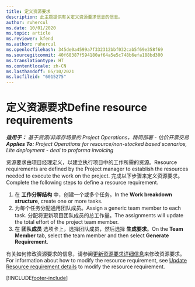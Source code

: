 ```yaml
---
title: 定义资源要求
description: 此主题提供有关定义资源要求信息的信息。
author: ruhercul
ms.date: 10/01/2020
ms.topic: article
ms.reviewer: kfend
ms.author: ruhercul
ms.openlocfilehash: 345de0a4599a7f332312bbf032cab5f69e358f69
ms.sourcegitcommit: 40f68387f594180af64a5e5c748b6efa188bd300
ms.translationtype: HT
ms.contentlocale: zh-CN
ms.lasthandoff: 05/10/2021
ms.locfileid: "6015275"
---
```

# <a name="define-resource-requirements"></a><span data-ttu-id="2459c-103">定义资源要求</span><span class="sxs-lookup"><span data-stu-id="2459c-103">Define resource requirements</span></span>

<span data-ttu-id="2459c-104">_**适用于：** 基于资源/非库存场景的 Project Operations，精简部署 - 估价开票交易_</span><span class="sxs-lookup"><span data-stu-id="2459c-104">_**Applies To:** Project Operations for resource/non-stocked based scenarios, Lite deployment - deal to proforma invoicing_</span></span>

<span data-ttu-id="2459c-105">资源要求由项目经理定义，以建立执行项目中的工作所需的资源。</span><span class="sxs-lookup"><span data-stu-id="2459c-105">Resource requirements are defined by the Project manager to establish the resources needed to execute the work on the project.</span></span> <span data-ttu-id="2459c-106">完成以下步骤来定义资源要求。</span><span class="sxs-lookup"><span data-stu-id="2459c-106">Complete the following steps to define a resource requirement.</span></span>

1.  <span data-ttu-id="2459c-107">在 **工作分解结构** 中，创建一个或多个任务。</span><span class="sxs-lookup"><span data-stu-id="2459c-107">In the **Work breakdown structure**, create one or more tasks.</span></span>
2.  <span data-ttu-id="2459c-108">为每个任务分配通用团队成员。</span><span class="sxs-lookup"><span data-stu-id="2459c-108">Assign a generic team member to each task.</span></span> <span data-ttu-id="2459c-109">分配将更新项目团队成员的总工作量。</span><span class="sxs-lookup"><span data-stu-id="2459c-109">The assignments will update the total effort of the project team member.</span></span>
3.  <span data-ttu-id="2459c-110">在 **团队成员** 选项卡上，选择团队成员，然后选择 **生成要求**。</span><span class="sxs-lookup"><span data-stu-id="2459c-110">On the **Team Member** tab, select the team member and then select **Generate Requirement**.</span></span>

<span data-ttu-id="2459c-111">有关如何修改资源要求的信息，请参阅[更新资源要求详细信息](define-resource-requirements.md)来修改资源要求。</span><span class="sxs-lookup"><span data-stu-id="2459c-111">For information about how to modify the resource requirement, see [Update Resource requirement details](define-resource-requirements.md) to modify the resource requirement.</span></span>

[!INCLUDE[footer-include](../includes/footer-banner.md)]